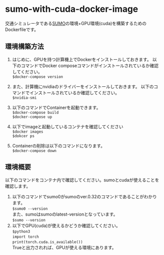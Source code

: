 # sumo-with-cuda-docker-image
交通シミュレータである[SUMO](https://eclipse.dev/sumo/)の環境+GPU環境(cuda)を構築するためのDockerfileです。

## 環境構築方法
1. はじめに、GPUを持つ計算機上でDockerをインストールしておきます。
以下のコマンドでDocker composeコマンドがインストールされているか確認してください。   
`$docker-compose version`
2. また、計算機にnvidiaのドライバーをインストールしておきます。
   以下のコマンドでインストールされているか確認してください。  
   `$nvidia-smi`  
4. 以下のコマンドでContainerを起動できます。  
`
$docker-compose build
`  
`
$docker-compose up
`
5. 以下でimageと起動しているコンテナを確認してください  
`$docker images`  
`$dokcer ps` 

6. Containerの削除は以下のコマンドになります。  
`
$docker-compose down
`
## 環境概要
以下のコマンドをコンテナ内で確認してください。sumoとcudaが使えることを確認します。
1. 以下のコマンドでsumo0がsumoのver.0.32のコマンドであることがわかります。  
`
$sumo0 --version
`  
また、sumoはsumoのlatest-versionとなっています。  
`
$sumo --version 
`  
2. 以下でGPU(cuda)が使えるかどうか確認してください。  
`$python3`  
  `import torch`  
  `print(torch.cuda.is_available())`  
Trueと出力されれば、GPUが使える環境にあります。
